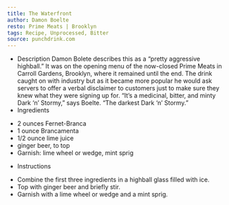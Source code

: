 ```yaml
---
title: The Waterfront
author: Damon Boelte
resto: Prime Meats | Brooklyn
tags: Recipe, Unprocessed, Bitter
source: punchdrink.com
---
```

- Description
Damon Bolete describes this as a “pretty aggressive highball.” It was on the opening menu of the now-closed Prime Meats in Carroll Gardens, Brooklyn, where it remained until the end. The drink caught on with industry but as it became more popular he would ask servers to offer a verbal disclaimer to customers just to make sure they knew what they were signing up for. “It’s a medicinal, bitter, and minty Dark ‘n’ Stormy,” says Boelte. “The darkest Dark ‘n’ Stormy.”
- Ingredients
* 2 ounces Fernet-Branca
* 1 ounce Brancamenta
* 1/2 ounce lime juice
* ginger beer, to top
* Garnish: lime wheel or wedge, mint sprig
- Instructions
* Combine the first three ingredients in a highball glass filled with ice.
* Top with ginger beer and briefly stir.
* Garnish with a lime wheel or wedge and a mint sprig.

